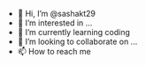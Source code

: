 - 👋 Hi, I’m @sashakt29
- 👀 I’m interested in ...
- 🌱 I’m currently learning coding
- 💞️ I’m looking to collaborate on ...
- 📫 How to reach me 
<!---
sashakt29/sashakt29 is a ✨ special ✨ repository because its `README.md` (this file) appears on your GitHub profile.
You can click the Preview link to take a look at your changes.
--->
